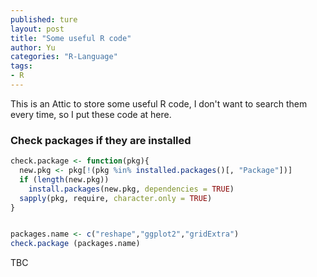 ```yaml
---
published: ture
layout: post
title: "Some useful R code"
author: Yu
categories: "R-Language" 
tags:
- R
---
```


This is an Attic to store some useful R code, I don't want to search them every time, so I put these code at here.

### Check packages if they are installed

```r
check.package <- function(pkg){
  new.pkg <- pkg[!(pkg %in% installed.packages()[, "Package"])]
  if (length(new.pkg)) 
    install.packages(new.pkg, dependencies = TRUE)
  sapply(pkg, require, character.only = TRUE)
}


packages.name <- c("reshape","ggplot2","gridExtra")
check.package (packages.name)

```


TBC
